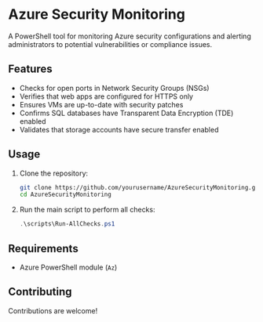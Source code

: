 # Azure Security Monitoring

A PowerShell tool for monitoring Azure security configurations and alerting administrators to potential vulnerabilities or compliance issues.

## Features
- Checks for open ports in Network Security Groups (NSGs)
- Verifies that web apps are configured for HTTPS only
- Ensures VMs are up-to-date with security patches
- Confirms SQL databases have Transparent Data Encryption (TDE) enabled
- Validates that storage accounts have secure transfer enabled

## Usage
1. Clone the repository:
    ```bash
    git clone https://github.com/yourusername/AzureSecurityMonitoring.git
    cd AzureSecurityMonitoring
    ```

2. Run the main script to perform all checks:
    ```powershell
    .\scripts\Run-AllChecks.ps1
    ```

## Requirements
- Azure PowerShell module (`Az`)

## Contributing
Contributions are welcome!
